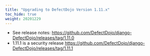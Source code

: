 ```yaml
---
title: "Upgrading to DefectDojo Version 1.11.x"
toc_hide: true
weight: 20201229
---
```

- See release notes: https://github.com/DefectDojo/django-DefectDojo/releases/tag/1.11.0
- 1.11.1 is a security release https://github.com/DefectDojo/django-DefectDojo/releases/tag/1.11.1
